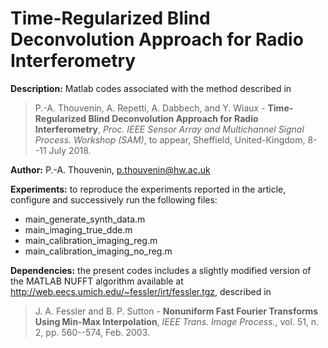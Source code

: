 # Time-Regularized Blind Deconvolution Approach for Radio Interferometry

**Description:** Matlab codes associated with the method described in 

>P.-A. Thouvenin, A. Repetti, A. Dabbech, and Y. Wiaux - 
<strong>Time-Regularized Blind Deconvolution Approach for Radio Interferometry</strong>, <em>Proc. IEEE Sensor Array and Multichannel Signal Process. Workshop (SAM)</em>, to appear, Sheffield, United-Kingdom, 8--11 July 2018.

**Author:** P.-A. Thouvenin, p.thouvenin@hw.ac.uk

**Experiments:** to reproduce the experiments reported in the article, configure and successively run the following files:

- main_generate_synth_data.m
- main_imaging_true_dde.m
- main_calibration_imaging_reg.m
- main_calibration_imaging_no_reg.m

**Dependencies:** the present codes includes a slightly modified version of the MATLAB NUFFT algorithm available at http://web.eecs.umich.edu/~fessler/irt/fessler.tgz, described in

> J. A. Fessler and B. P. Sutton - 
<strong>Nonuniform Fast Fourier Transforms Using Min-Max Interpolation</strong>, <em>IEEE Trans. Image Process.</em>, vol. 51, n. 2, pp. 560--574, Feb. 2003.
